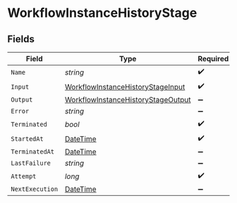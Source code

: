 # WorkflowInstanceHistoryStage


## Fields

| Field                                                                                               | Type                                                                                                | Required                                                                                            | Description                                                                                         |
| --------------------------------------------------------------------------------------------------- | --------------------------------------------------------------------------------------------------- | --------------------------------------------------------------------------------------------------- | --------------------------------------------------------------------------------------------------- |
| `Name`                                                                                              | *string*                                                                                            | :heavy_check_mark:                                                                                  | N/A                                                                                                 |
| `Input`                                                                                             | [WorkflowInstanceHistoryStageInput](../../Models/Components/WorkflowInstanceHistoryStageInput.md)   | :heavy_check_mark:                                                                                  | N/A                                                                                                 |
| `Output`                                                                                            | [WorkflowInstanceHistoryStageOutput](../../Models/Components/WorkflowInstanceHistoryStageOutput.md) | :heavy_minus_sign:                                                                                  | N/A                                                                                                 |
| `Error`                                                                                             | *string*                                                                                            | :heavy_minus_sign:                                                                                  | N/A                                                                                                 |
| `Terminated`                                                                                        | *bool*                                                                                              | :heavy_check_mark:                                                                                  | N/A                                                                                                 |
| `StartedAt`                                                                                         | [DateTime](https://learn.microsoft.com/en-us/dotnet/api/system.datetime?view=net-5.0)               | :heavy_check_mark:                                                                                  | N/A                                                                                                 |
| `TerminatedAt`                                                                                      | [DateTime](https://learn.microsoft.com/en-us/dotnet/api/system.datetime?view=net-5.0)               | :heavy_minus_sign:                                                                                  | N/A                                                                                                 |
| `LastFailure`                                                                                       | *string*                                                                                            | :heavy_minus_sign:                                                                                  | N/A                                                                                                 |
| `Attempt`                                                                                           | *long*                                                                                              | :heavy_check_mark:                                                                                  | N/A                                                                                                 |
| `NextExecution`                                                                                     | [DateTime](https://learn.microsoft.com/en-us/dotnet/api/system.datetime?view=net-5.0)               | :heavy_minus_sign:                                                                                  | N/A                                                                                                 |